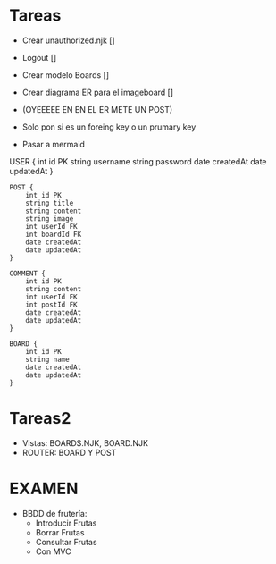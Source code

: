 # Tareas

- Crear unauthorized.njk []
- Logout []
- Crear modelo Boards []
- Crear diagrama ER para el imageboard []

- (OYEEEEE EN EN EL ER METE UN POST)
- Solo pon si es un foreing key o un prumary key
- Pasar a mermaid

USER {
        int id PK
        string username
        string password
        date createdAt
        date updatedAt
    }

    POST {
        int id PK
        string title
        string content
        string image
        int userId FK
        int boardId FK
        date createdAt
        date updatedAt
    }

    COMMENT {
        int id PK
        string content
        int userId FK
        int postId FK
        date createdAt
        date updatedAt
    }

    BOARD {
        int id PK
        string name
        date createdAt
        date updatedAt
    }

# Tareas2
 - Vistas: BOARDS.NJK, BOARD.NJK
 - ROUTER: BOARD Y POST

 # EXAMEN
 - BBDD de frutería:
    - Introducir Frutas
    - Borrar Frutas
    - Consultar Frutas
    - Con MVC


